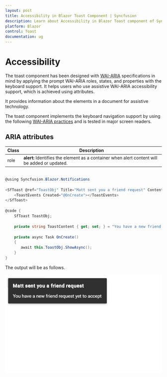 ```yaml
---
layout: post
title: Accessibility in Blazor Toast Component | Syncfusion 
description: Learn about Accessibility in Blazor Toast component of Syncfusion, and more details.
platform: Blazor
control: Toast
documentation: ug
---
```


# Accessibility

The toast component has been designed with [WAI-ARIA](http://www.w3.org/WAI/PF/aria-practices/) specifications in mind by applying the prompt WAI-ARIA roles, states, and properties with the keyboard support. It helps users who use assistive WAI-ARIA accessibility support, which is achieved using attributes.

It provides information about the elements in a document for assistive technology.

The toast component implements the keyboard navigation support by using the following [WAI-ARIA practices](https://www.w3.org/TR/wai-aria-practices/) and is tested in major screen readers.

## ARIA attributes

<!-- markdownlint-disable MD033 -->

| Class | Description |
| -------- | -------- |
| role |  <b>alert:</b> Identifies the element as a container when alert content will be added or updated. |

```csharp

@using Syncfusion.Blazor.Notifications

<SfToast @ref="ToastObj" Title="Matt sent you a friend request" Content="@ToastContent" Timeout="0">
    <ToastEvents Created="@OnCreate"></ToastEvents>
</SfToast>

@code {
    SfToast ToastObj;

    private string ToastContent { get; set; } = "You have a new friend request yet to accept";

    private async Task OnCreate()
    {
       await this.ToastObj.ShowAsync();
    }
}

```

The output will be as follows.

![Accessibility](./images/accessibility.png)